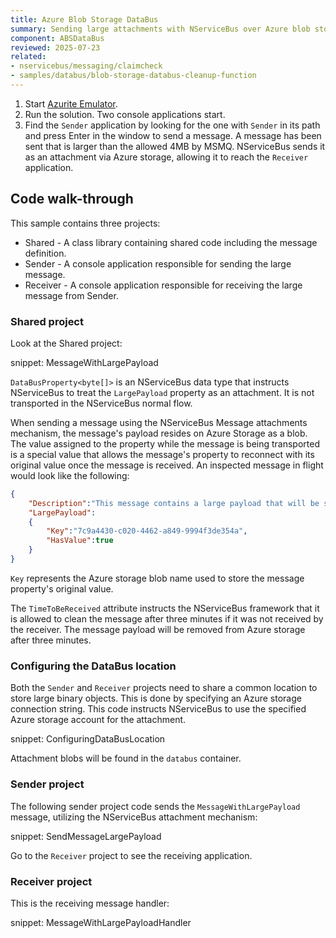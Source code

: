 ```yaml
---
title: Azure Blob Storage DataBus
summary: Sending large attachments with NServiceBus over Azure blob storage.
component: ABSDataBus
reviewed: 2025-07-23
related:
- nservicebus/messaging/claimcheck
- samples/databus/blob-storage-databus-cleanup-function
---
```


 1. Start [Azurite Emulator](https://learn.microsoft.com/en-us/azure/storage/common/storage-use-azurite?tabs=visual-studio).
 1. Run the solution. Two console applications start.
 1. Find the `Sender` application by looking for the one with `Sender` in its path and press Enter in the window to send a message. A message has been sent that is larger than the allowed 4MB by MSMQ. NServiceBus sends it as an attachment via Azure storage, allowing it to reach the `Receiver` application.

## Code walk-through

This sample contains three projects:

- Shared - A class library containing shared code including the message definition.
- Sender - A console application responsible for sending the large message.
- Receiver - A console application responsible for receiving the large message from Sender.

### Shared project

Look at the Shared project:

snippet: MessageWithLargePayload

`DataBusProperty<byte[]>` is an NServiceBus data type that instructs NServiceBus to treat the `LargePayload` property as an attachment. It is not transported in the NServiceBus normal flow.

When sending a message using the NServiceBus Message attachments mechanism, the message's payload resides on Azure Storage as a blob. The value assigned to the property while the message is being transported is a special value that allows the message's property to reconnect with its original value once the message is received. An inspected message in flight would look like the following:

```json
{
	"Description":"This message contains a large payload that will be sent on the Azure data bus",
	"LargePayload":
	{
		"Key":"7c9a4430-c020-4462-a849-9994f3de354a",
		"HasValue":true
	}
}
```

`Key` represents the Azure storage blob name used to store the message property's original value.

The `TimeToBeReceived` attribute instructs the NServiceBus framework that it is allowed to clean the message after three minutes if it was not received by the receiver. The message payload will be removed from Azure storage after three minutes.

### Configuring the DataBus location

Both the `Sender` and `Receiver` projects need to share a common location to store large binary objects. This is done by specifying an Azure storage connection string. This code instructs NServiceBus to use the specified Azure storage account for the attachment.

snippet: ConfiguringDataBusLocation

Attachment blobs will be found in the `databus` container.

### Sender project

The following sender project code sends the `MessageWithLargePayload` message, utilizing the NServiceBus attachment mechanism:

snippet: SendMessageLargePayload

Go to the `Receiver` project to see the receiving application.

### Receiver project

This is the receiving message handler:

snippet: MessageWithLargePayloadHandler
